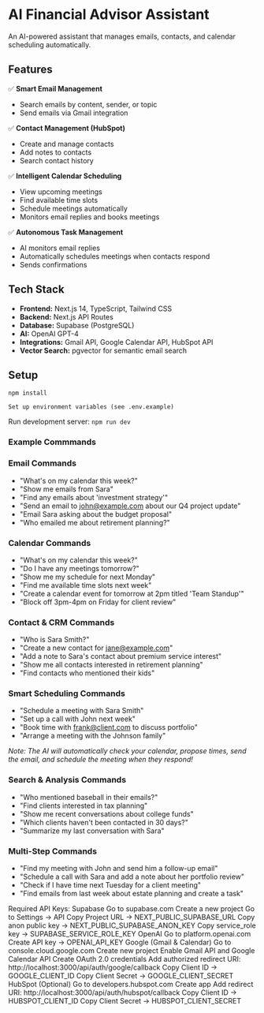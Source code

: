 # AI Financial Advisor Assistant

An AI-powered assistant that manages emails, contacts, and calendar scheduling automatically.

## Features

✅ **Smart Email Management**
- Search emails by content, sender, or topic
- Send emails via Gmail integration

✅ **Contact Management (HubSpot)**
- Create and manage contacts
- Add notes to contacts
- Search contact history

✅ **Intelligent Calendar Scheduling**
- View upcoming meetings
- Find available time slots
- Schedule meetings automatically
- Monitors email replies and books meetings

✅ **Autonomous Task Management**
- AI monitors email replies
- Automatically schedules meetings when contacts respond
- Sends confirmations

## Tech Stack

- **Frontend:** Next.js 14, TypeScript, Tailwind CSS
- **Backend:** Next.js API Routes
- **Database:** Supabase (PostgreSQL)
- **AI:** OpenAI GPT-4
- **Integrations:** Gmail API, Google Calendar API, HubSpot API
- **Vector Search:** pgvector for semantic email search

## Setup


```npm install```

```Set up environment variables (see .env.example)```

Run development server: ```npm run dev```

### Example Commmands

### Email Commands
- "What's on my calendar this week?"
- "Show me emails from Sara"
- "Find any emails about 'investment strategy'"
- "Send an email to john@example.com about our Q4 project update"
- "Email Sara asking about the budget proposal"
- "Who emailed me about retirement planning?"

### Calendar Commands
- "What's on my calendar this week?"
- "Do I have any meetings tomorrow?"
- "Show me my schedule for next Monday"
- "Find me available time slots next week"
- "Create a calendar event for tomorrow at 2pm titled 'Team Standup'"
- "Block off 3pm-4pm on Friday for client review"

### Contact & CRM Commands
- "Who is Sara Smith?"
- "Create a new contact for jane@example.com"
- "Add a note to Sara's contact about premium service interest"
- "Show me all contacts interested in retirement planning"
- "Find contacts who mentioned their kids"

### Smart Scheduling Commands
- "Schedule a meeting with Sara Smith"
- "Set up a call with John next week"
- "Book time with frank@client.com to discuss portfolio"
- "Arrange a meeting with the Johnson family"

*Note: The AI will automatically check your calendar, propose times, send the email, and schedule the meeting when they respond!*

### Search & Analysis Commands
- "Who mentioned baseball in their emails?"
- "Find clients interested in tax planning"
- "Show me recent conversations about college funds"
- "Which clients haven't been contacted in 30 days?"
- "Summarize my last conversation with Sara"

### Multi-Step Commands
- "Find my meeting with John and send him a follow-up email"
- "Schedule a call with Sara and add a note about her portfolio review"
- "Check if I have time next Tuesday for a client meeting"
- "Find emails from last week about estate planning and create a task"


Required API Keys:
Supabase
Go to supabase.com
Create a new project
Go to Settings → API
Copy Project URL → NEXT_PUBLIC_SUPABASE_URL
Copy anon public key → NEXT_PUBLIC_SUPABASE_ANON_KEY
Copy service_role key → SUPABASE_SERVICE_ROLE_KEY
OpenAI
Go to platform.openai.com
Create API key → OPENAI_API_KEY
Google (Gmail & Calendar)
Go to console.cloud.google.com
Create new project
Enable Gmail API and Google Calendar API
Create OAuth 2.0 credentials
Add authorized redirect URI: http://localhost:3000/api/auth/google/callback
Copy Client ID → GOOGLE_CLIENT_ID
Copy Client Secret → GOOGLE_CLIENT_SECRET
HubSpot (Optional)
Go to developers.hubspot.com
Create app
Add redirect URI: http://localhost:3000/api/auth/hubspot/callback
Copy Client ID → HUBSPOT_CLIENT_ID
Copy Client Secret → HUBSPOT_CLIENT_SECRET